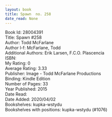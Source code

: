 ```yaml
---
layout: book
title: Spawn  no. 258
date_read: None
---
```


Book Id: 28004391<br />
Title: Spawn #258<br />
Author: Todd McFarlane<br />
Author l-f: McFarlane, Todd<br />
Additional Authors: Erik Larsen, F.C.O. Plascencia<br />
ISBN: <br />
My Rating: 0<br />
Average Rating: 3.33<br />
Publisher: Image - Todd McFarlane Productions<br />
Binding: Kindle Edition<br />
Number of Pages: 33<br />
Year Published: 2015<br />
Date Read: <br />
Date Added: 2020/04/02<br />
Bookshelves: kupka-wstydu<br />
Bookshelves with positions: kupka-wstydu (#1076)<br />

